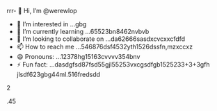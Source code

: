 rrr- 👋 Hi, I’m @werewlop
- 👀 I’m interested in ...gbg
- 🌱 I’m currently learning ...65523bn8462nvbvb
- 💞️ I’m looking to collaborate on ...da62666sasdxcvcxxcfdfd
- 📫 How to reach me ...546876dsf4532yth1526dssfn,mzxccxz
- 😄 Pronouns: ...12378hg15163cvvvv354bnv
- ⚡ Fun fact: ...dasdgfsd87fsd55gjl55253vxcgsdfgb1525233+3+3gfh
jlsdf623gbg44ml.516fredsdd
<!---4885gnf5
werewlop/werewlop is a ✨ special ✨ repository because its `README.md` (thadsdis file) appears on your GitHub profile.sf
You can click the Preview link to take a look at your ch456nges.cxvhnhn
--->2
.45
